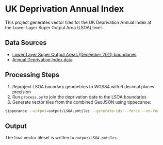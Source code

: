 # UK Deprivation Annual Index

This project generates vector tiles for the UK Deprivation Annual Index at the Lower Layer Super Output Area (LSOA) level.

## Data Sources

-   [Lower Layer Super Output Areas (December 2011) boundaries](02e8d336d6804fbeabe6c972e5a27b16)
-   [Annual Deprivation Index data](https://www.annualdeprivationindex.co.uk/)

## Processing Steps

1. Reproject LSOA boundary geometries to WGS84 with 6 decimal places precision
2. Run `process.py` to join the deprivation data to the LSOA boundaries
3. Generate vector tiles from the combined GeoJSON using tippecanoe:

```bash
tippecanoe --output=output/LSOA.pmtiles --generate-ids --force --no-feature-limit --no-tile-size-limit --detect-shared-borders --coalesce-fraction-as-needed --coalesce-densest-as-needed --coalesce-smallest-as-needed --coalesce --reorder --minimum-zoom=0 --maximum-zoom=17 -x FID -x LSOA11CD -x LSOA11NM -x LSOA11NMW -x BNG_E -x BNG_N -x LONG -x LAT -r1 output/LSOA.geojson
```

## Output

The final vector tileset is written to `output/LSOA.pmtiles`.
